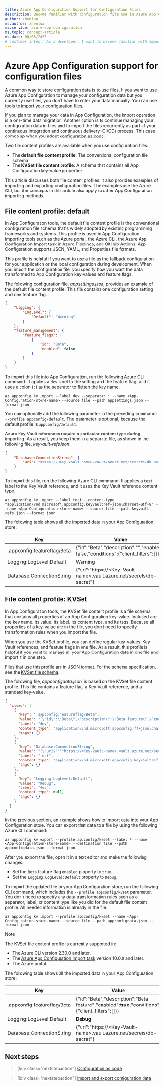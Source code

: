 ```yaml
---
title: Azure App Configuration Support for Configuration Files
description: Become familiar with configuration file use in Azure App Configuration. Find out about import tooling and the KVSet and default file content profiles.
author: zhenlan
ms.author: zhenlwa
ms.service: azure-app-configuration
ms.topic: concept-article
ms.date: 08/05/2025
# customer intent: As a developer, I want to become familiar with import tooling for Azure App Configuration and with the KVSet and default file content profiles so that I can work with configuration data in bulk and exchange data between my App Configuration store and code projects.
---
```


# Azure App Configuration support for configuration files

A common way to store configuration data is to use files. If you want to use Azure App Configuration to manage your configuration data but you currently use files, you don't have to enter your data manually. You can use tools to [import your configuration files](./howto-import-export-data.md).

If you plan to manage your data in App Configuration, the import operation is a one-time data migration. Another option is to continue managing your configuration data in files and to import the files recurrently as part of your continuous integration and continuous delivery (CI/CD) process. This case comes up when you adopt [configuration as code](./howto-best-practices.md#configuration-as-code).

Two file content profiles are available when you use configuration files:

- The **default file content profile**: The conventional configuration file schema
- The **KVSet file content profile**: A schema that contains all App Configuration key-value properties

This article discusses both file content profiles. It also provides examples of importing and exporting configuration files. The examples use the Azure CLI, but the concepts in this article also apply to other App Configuration importing methods.

## File content profile: default

In App Configuration tools, the default file content profile is the conventional configuration file schema that's widely adopted by existing programming frameworks and systems. This profile is used in App Configuration importing tools such as the Azure portal, the Azure CLI, the Azure App Configuration Import task in Azure Pipelines, and GitHub Actions. App Configuration supports JSON, YAML, and Properties file formats.

This profile is helpful if you want to use a file as the fallback configuration for your application or the local configuration during development. When you import the configuration file, you specify how you want the data transformed to App Configuration key-values and feature flags.

The following configuration file, *appsettings.json*, provides an example of the default file content profile. This file contains one configuration setting and one feature flag.

```json
{
    "Logging": {
        "LogLevel": {
            "Default": "Warning"
        }
    },
    "feature_management": {
        "feature_flags": [
            {
                "id": "Beta",
                "enabled": false
            }
        ]
    }
}
```

To import this file into App Configuration, run the following Azure CLI command. It applies a `dev` label to the setting and the feature flag, and it uses a colon (`:`) as the separator to flatten the key name.

```azurecli-interactive
az appconfig kv import --label dev --separator : --name <App-Configuration-store-name> --source file --path appsettings.json --format json
```

You can optionally add the following parameter to the preceding command: `--profile appconfig/default`. The parameter is optional, because the default profile is `appconfig/default`.

Azure Key Vault references require a particular content type during importing. As a result, you keep them in a separate file, as shown in the following file, *keyvault-refs.json*:

```json
{
    "Database:ConnectionString": {
        "uri": "https://<Key-Vault-name>.vault.azure.net/secrets/db-secret"
    }  
}
```

To import this file, run the following Azure CLI command. It applies a `test` label to the Key Vault reference, and it uses the Key Vault reference content type.

```azurecli-interactive
az appconfig kv import --label test --content-type "application/vnd.microsoft.appconfig.keyvaultref+json;charset=utf-8" --name <App-Configuration-store-name> --source file --path keyvault-refs.json --format json
```

The following table shows all the imported data in your App Configuration store:

| Key | Value | Label | Content type |
|---------|---------|---------|---------|
| .appconfig.featureflag/Beta | {"id":"Beta","description":"","enabled": false,"conditions":{"client_filters":[]}} | dev | application/vnd.microsoft.appconfig.ff+json;charset=utf-8 |
| Logging:LogLevel:Default | Warning | dev |  |
| Database:ConnectionString | {\"uri\":\"https://\<Key-Vault-name\>.vault.azure.net/secrets/db-secret\"} | test | application/vnd.microsoft.appconfig.keyvaultref+json;charset=utf-8 |

## File content profile: KVSet

In App Configuration tools, the KVSet file content profile is a file schema that contains all properties of an App Configuration key-value. Included are the key name, its value, its label, its content type, and its tags. Because all properties of a key-value are in the file, you don't need to specify transformation rules when you import the file. 

When you use the KVSet profile, you can define regular key-values, Key Vault references, and feature flags in one file. As a result, this profile is helpful if you want to manage all your App Configuration data in one file and import it in one step.

Files that use this profile are in JSON format. For the schema specification, see the [KVSet file schema](https://aka.ms/latest-kvset-schema).

The following file, *appconfigdata.json*, is based on the KVSet file content profile. This file contains a feature flag, a Key Vault reference, and a standard key-value.

```json
{
  "items": [
    {
      "key": ".appconfig.featureflag/Beta",
      "value": "{\"id\":\"Beta\",\"description\":\"Beta feature\",\"enabled\":true,\"conditions\":{\"client_filters\":[]}}",
      "label": "dev",
      "content_type": "application/vnd.microsoft.appconfig.ff+json;charset=utf-8",
      "tags": {}
    },
    {
      "key": "Database:ConnectionString",
      "value": "{\"uri\":\"https://<Key-Vault-name>.vault.azure.net/secrets/db-secret\"}",
      "label": "test",
      "content_type": "application/vnd.microsoft.appconfig.keyvaultref+json;charset=utf-8",
      "tags": {}
    },
    {
      "key": "Logging:LogLevel:Default",
      "value": "Debug",
      "label": "dev",
      "content_type": null,
      "tags": {}
    }
  ]
}
```

In the previous section, an example shows how to import data into your App Configuration store. You can export that data to a file by using the following Azure CLI command:

```azurecli-interactive
az appconfig kv export --profile appconfig/kvset --label * --name <App-Configuration-store-name> --destination file --path appconfigdata.json --format json 
```

After you export the file, open it in a text editor and make the following changes:

- Set the `Beta` feature flag `enabled` property to `true`.
- Set the `Logging:LogLevel:Default` property to `Debug`.

To import the updated file to your App Configuration store, run the following CLI command, which includes the `--profile appconfig/kvset` parameter. You don't need to specify any data transformation rules such as a separator, label, or content type like you did for the default file content profile. All needed information is already in the file.

```azurecli-interactive
az appconfig kv import --profile appconfig/kvset --name <App-Configuration-store-name> --source file --path appconfigdata.json --format json
```

> [!NOTE]
> The KVSet file content profile is currently supported in:
> 
> - The Azure CLI version 2.30.0 and later.
> - The [Azure App Configuration Import task](./azure-pipeline-import-task.md) version 10.0.0 and later.
> - The Azure portal.

The following table shows all the imported data in your App Configuration store:

| Key | Value | Label | Content type |
|---------|---------|---------|---------|
| .appconfig.featureflag/Beta | {"id":"Beta","description":"Beta feature","enabled":**true**,"conditions":{"client_filters":[]}} | dev | application/vnd.microsoft.appconfig.ff+json;charset=utf-8 |
| Logging:LogLevel:Default | **Debug** | dev |  |
| Database:ConnectionString | {\"uri\":\"https://\<Key-Vault-name\>.vault.azure.net/secrets/db-secret\"} | test | application/vnd.microsoft.appconfig.keyvaultref+json;charset=utf-8 |

## Next steps

> [!div class="nextstepaction"]
> [Configuration as code](./howto-best-practices.md#configuration-as-code)

> [!div class="nextstepaction"]
> [Import and export configuration data](./howto-import-export-data.md)
